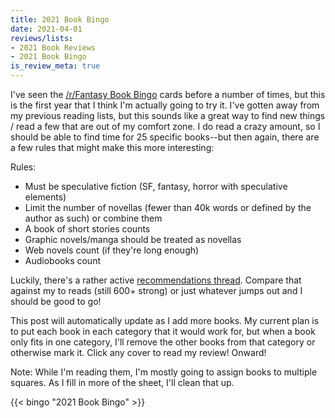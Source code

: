 ```yaml
---
title: 2021 Book Bingo
date: 2021-04-01
reviews/lists:
- 2021 Book Reviews
- 2021 Book Bingo
is_review_meta: true
---
```

I've seen the [/r/Fantasy Book Bingo](https://www.reddit.com/r/Fantasy/comments/mhz2tt/official_rfantasy_2021_book_bingo_challenge/) cards before a number of times, but this is the first year that I think I'm actually going to try it. I've gotten away from my previous reading lists, but this sounds like a great way to find new things / read a few that are out of my comfort zone. I do read a crazy amount, so I should be able to find time for 25 specific books--but then again, there are a few rules that might make this more interesting:

Rules:
- Must be speculative fiction (SF, fantasy, horror with speculative elements)
- Limit the number of novellas (fewer than 40k words or defined by the author as such) or combine them
- A book of short stories counts
- Graphic novels/manga should be treated as novellas
- Web novels count (if they're long enough)
- Audiobooks count

Luckily, there's a rather active [recommendations thread](https://www.reddit.com/r/Fantasy/comments/mhz3k7/the_2021_rfantasy_bingo_recommendations_list/). Compare that against my to reads (still 600+ strong) or just whatever jumps out and I should be good to go!

This post will automatically update as I add more books. My current plan is to put each book in each category that it would work for, but when a book only fits in one category, I'll remove the other books from that category or otherwise mark it. Click any cover to read my review!
Onward!

Note: While I'm reading them, I'm mostly going to assign books to multiple squares. As I fill in more of the sheet, I'll clean that up. 

{{< bingo "2021 Book Bingo" >}}
